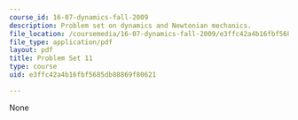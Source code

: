 ```yaml
---
course_id: 16-07-dynamics-fall-2009
description: Problem set on dynamics and Newtonian mechanics.
file_location: /coursemedia/16-07-dynamics-fall-2009/e3ffc42a4b16fbf5685db88869f80621_MIT16_07F09_hw11.pdf
file_type: application/pdf
layout: pdf
title: Problem Set 11
type: course
uid: e3ffc42a4b16fbf5685db88869f80621

---
```

None